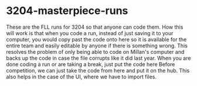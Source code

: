 # 3204-masterpiece-runs
These are the FLL runs for 3204 so that anyone can code them.
How this will work is that when you code a run, instead of just saving it to your computer, you would copy past the code onto here so it is available for the entire team and  easily editable by anyone if there is something wrong. 
This resolves the problem of only being able to code on Millan's computer and backs up the code in case the file corrupts like it did last year.
When you are done coding a run or are taking a break, just put the code here
Before competition, we can just take the code from here and put it on the hub.
This also helps in the case of the UI, where we have to import files.
